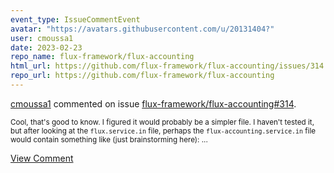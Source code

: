 ```yaml
---
event_type: IssueCommentEvent
avatar: "https://avatars.githubusercontent.com/u/20131404?"
user: cmoussa1
date: 2023-02-23
repo_name: flux-framework/flux-accounting
html_url: https://github.com/flux-framework/flux-accounting/issues/314
repo_url: https://github.com/flux-framework/flux-accounting
---
```


<a href='https://github.com/cmoussa1' target='_blank'>cmoussa1</a> commented on issue <a href='https://github.com/flux-framework/flux-accounting/issues/314' target='_blank'>flux-framework/flux-accounting#314</a>.

<small>Cool, that's good to know. I figured it would probably be a simpler file. I haven't tested it, but after looking at the `flux.service.in` file, perhaps the `flux-accounting.service.in` file would contain something like (just brainstorming here):...</small>

<a href='https://github.com/flux-framework/flux-accounting/issues/314' target='_blank'>View Comment</a>